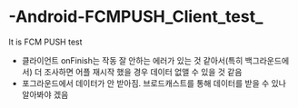 # -Android-FCMPUSH_Client_test_
It is FCM PUSH test
<ul>
<li>클라이언트 onFinish는 작동 잘 안하는 에러가 있는 것 같아서(특히 백그라운드에서) 더 조사하면 어플 재시작 했을 경우 데이터 없앨 수 있을 것 같음</li>
<li>포그라운드에서 데이터가 안 받아짐. 브로드캐스트를 통해 데이터를 받을 수 있나 알아봐야 겠음</li>
</ul>
